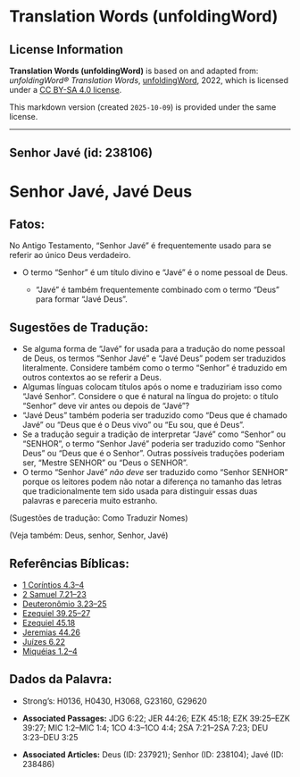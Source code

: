 # Translation Words (unfoldingWord)

## License Information

**Translation Words (unfoldingWord)** is based on and adapted from: _unfoldingWord® Translation Words_, [unfoldingWord](https://unfoldingword.org/utw), 2022, which is licensed under a [CC BY-SA 4.0 license](https://creativecommons.org/licenses/by-sa/4.0/legalcode.en).

This markdown version (created `2025-10-09`) is provided under the same license.



--------------------------------

## Senhor Javé (id: 238106)

Senhor Javé, Javé Deus
======================

Fatos:
------

No Antigo Testamento, “Senhor Javé” é frequentemente usado para se referir ao único Deus verdadeiro.

* O termo “Senhor” é um título divino e “Javé” é o nome pessoal de Deus.

    + “Javé” é também frequentemente combinado com o termo “Deus” para formar “Javé Deus”.

Sugestões de Tradução:
----------------------

* Se alguma forma de “Javé” for usada para a tradução do nome pessoal de Deus, os termos “Senhor Javé” e “Javé Deus” podem ser traduzidos literalmente. Considere também como o termo “Senhor” é traduzido em outros contextos ao se referir a Deus.
* Algumas línguas colocam títulos após o nome e traduziriam isso como “Javé Senhor”. Considere o que é natural na língua do projeto: o título “Senhor” deve vir antes ou depois de “Javé”?
* “Javé Deus” também poderia ser traduzido como “Deus que é chamado Javé” ou “Deus que é o Deus vivo” ou “Eu sou, que é Deus”.
* Se a tradução seguir a tradição de interpretar “Javé” como “Senhor” ou “SENHOR”, o termo “Senhor Javé” poderia ser traduzido como “Senhor Deus” ou “Deus que é o Senhor”. Outras possíveis traduções poderiam ser, “Mestre SENHOR” ou “Deus o SENHOR”.
* O termo “Senhor Javé” *não deve* ser traduzido como “Senhor SENHOR” porque os leitores podem não notar a diferença no tamanho das letras que tradicionalmente tem sido usada para distinguir essas duas palavras e pareceria muito estranho.

(Sugestões de tradução: Como Traduzir Nomes)

(Veja também: Deus, senhor, Senhor, Javé)

Referências Bíblicas:
---------------------

* [1 Coríntios 4\.3–4](https://ref.ly/1Cor4:3-1Cor4:4)
* [2 Samuel 7\.21–23](https://ref.ly/2Sam7:21-2Sam7:23)
* [Deuteronômio 3\.23–25](https://ref.ly/Deut3:23-Deut3:25)
* [Ezequiel 39\.25–27](https://ref.ly/Ezek39:25-Ezek39:27)
* [Ezequiel 45\.18](https://ref.ly/Ezek45:18)
* [Jeremias 44\.26](https://ref.ly/Jer44:26)
* [Juízes 6\.22](https://ref.ly/Judg6:22)
* [Miquéias 1\.2–4](https://ref.ly/Mic1:2-Mic1:4)

Dados da Palavra:
-----------------

* Strong’s: H0136, H0430, H3068, G23160, G29620

* **Associated Passages:** JDG 6:22; JER 44:26; EZK 45:18; EZK 39:25–EZK 39:27; MIC 1:2–MIC 1:4; 1CO 4:3–1CO 4:4; 2SA 7:21–2SA 7:23; DEU 3:23–DEU 3:25
* **Associated Articles:** Deus (ID: 237921); Senhor (ID: 238104); Javé (ID: 238486)

